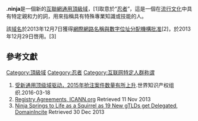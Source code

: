 **.ninja**是一個新的[互聯網](https://zh.wikipedia.org/wiki/互聯網 "wikilink")[通用頂級域](../Page/通用頂級域.md "wikilink")，\[1\]取意於“[忍者](../Page/忍者.md "wikilink")”，這是一個在[流行文化](../Page/流行文化.md "wikilink")中具有特定親和力的詞，用來指稱具有特殊專業知識或技能的人。

該[域名](../Page/域名.md "wikilink")於2013年12月7日獲得[網際網路名稱與數字位址分配機構批准](https://zh.wikipedia.org/wiki/網際網路名稱與數字位址分配機構 "wikilink")\[2\]，於2013年12月29日啓用。\[3\]

## 參考文獻

[Category:頂級域](https://zh.wikipedia.org/wiki/Category:頂級域 "wikilink") [Category:忍者](https://zh.wikipedia.org/wiki/Category:忍者 "wikilink") [Category:互联网特定人群称谓](https://zh.wikipedia.org/wiki/Category:互联网特定人群称谓 "wikilink")

1.  [受新通用顶级域驱动，2015年抢注案件数量有所上升](https://www.wipo.int/pressroom/zh/articles/2016/article_0003.html).世界知识产权组织.2016-03-18
2.  [Registry Agreements, ICANN.org](http://www.icann.org/en/about/agreements/registries) Retrieved 11 Nov 2013
3.  [Ninja Springs to Life as a Squirrel as 19 New gTLDs get Delegated, DomainIncite](http://domainincite.com/15430-ninja-springs-to-life-as-a-squirrel-as-19-new-gtlds-get-delegated) Retrieved 30 Dec 2013